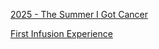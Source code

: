 
[2025 - The Summer I Got Cancer](finding-out-8-30-2025/)

[First Infusion Experience](first-infusion-of-chemo-9-4-2025/)